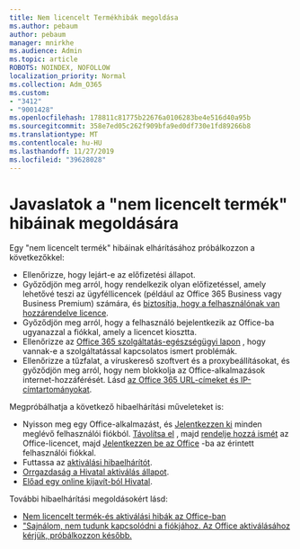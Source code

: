 ```yaml
---
title: Nem licencelt Termékhibák megoldása
ms.author: pebaum
author: pebaum
manager: mnirkhe
ms.audience: Admin
ms.topic: article
ROBOTS: NOINDEX, NOFOLLOW
localization_priority: Normal
ms.collection: Adm_O365
ms.custom:
- "3412"
- "9001428"
ms.openlocfilehash: 178811c81775b22676a0106283be4e516d40a95b
ms.sourcegitcommit: 358e7ed05c262f909bfa9ed0df730e1fd89266b8
ms.translationtype: MT
ms.contentlocale: hu-HU
ms.lasthandoff: 11/27/2019
ms.locfileid: "39628028"
---
```

# <a name="suggestions-for-solving-unlicensed-product-errors"></a>Javaslatok a "nem licencelt termék" hibáinak megoldására

Egy "nem licencelt termék" hibáinak elhárításához próbálkozzon a következőkkel:

- Ellenőrizze, hogy lejárt-e az előfizetési állapot.
- Győződjön meg arról, hogy rendelkezik olyan előfizetéssel, amely lehetővé teszi az ügyféllicencek (például az Office 365 Business vagy Business Premium) számára, és [biztosítja, hogy a felhasználónak van hozzárendelve licence](https://docs.microsoft.com/office365/admin/subscriptions-and-billing/assign-licenses-to-users). 
- Győződjön meg arról, hogy a felhasználó bejelentkezik az Office-ba ugyanazzal a fiókkal, amely a licencet kiosztta.
- Ellenőrizze az [Office 365 szolgáltatás-egészségügyi lapon](https://docs.microsoft.com/office365/enterprise/view-service-health) , hogy vannak-e a szolgáltatással kapcsolatos ismert problémák.
- Ellenőrizze a tűzfalat, a víruskereső szoftvert és a proxybeállításokat, és győződjön meg arról, hogy nem blokkolja az Office-alkalmazások internet-hozzáférését. Lásd [az Office 365 URL-címeket és IP-címtartományokat](https://docs.microsoft.com/office365/enterprise/urls-and-ip-address-ranges).

Megpróbálhatja a következő hibaelhárítási műveleteket is: 

- Nyisson meg egy Office-alkalmazást, és [Jelentkezzen ki](https://support.office.com/article/5a20dc11-47e9-4b6f-945d-478cb6d92071) minden meglévő felhasználói fiókból. [Távolítsa el](https://docs.microsoft.com/office365/admin/manage/remove-licenses-from-users) , majd [rendelje hozzá ismét](https://docs.microsoft.com/office365/admin/manage/assign-licenses-to-users) az Office-licencet, majd [Jelentkezzen be az Office](https://support.office.com/article/628ea040-f265-49de-b986-be09c3ebf8a9) -ba az érintett felhasználói fiókkal.
- Futtassa az [aktiválási hibaelhárítót](https://aka.ms/SARA-OfficeActivation-Alchemy).
- [Orrgazdaság a Hivatal aktiválás állapot](https://docs.microsoft.com/office365/troubleshoot/activation/reset-office-365-proplus-activation-state). 
- [Előad egy online kijavít-ból Hivatal](https://support.office.com/Article/7821d4b6-7c1d-4205-aa0e-a6b40c5bb88b).

További hibaelhárítási megoldásokért lásd: 

- [Nem licencelt termék-és aktiválási hibák az Office-ban](https://support.office.com/Article/0d23d3c0-c19c-4b2f-9845-5344fedc4380)
- ["Sajnálom, nem tudunk kapcsolódni a fiókjához. Az Office aktiválásához kérjük, próbálkozzon később.](https://docs.microsoft.com/office/troubleshoot/activation-installation/issue-when-activate-office-from-office-365)